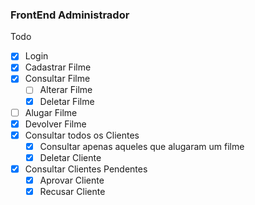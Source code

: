 ### FrontEnd Administrador

Todo

- [x] Login
- [x] Cadastrar Filme
- [x] Consultar Filme
  - [ ] Alterar Filme
  - [x] Deletar Filme
- [ ] Alugar Filme
- [x] Devolver Filme
- [x] Consultar todos os Clientes
  - [x] Consultar apenas aqueles que alugaram um filme
  - [x] Deletar Cliente
- [x] Consultar Clientes Pendentes
  - [x] Aprovar Cliente
  - [x] Recusar Cliente
